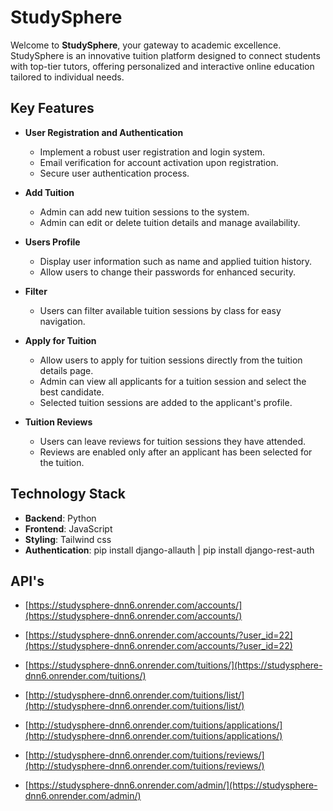 # StudySphere

Welcome to **StudySphere**, your gateway to academic excellence. StudySphere is an innovative tuition platform designed to connect students with top-tier tutors, offering personalized and interactive online education tailored to individual needs.

## Key Features

-  **User Registration and Authentication**

   -  Implement a robust user registration and login system.
   -  Email verification for account activation upon registration.
   -  Secure user authentication process.

-  **Add Tuition**

   -  Admin can add new tuition sessions to the system.
   -  Admin can edit or delete tuition details and manage availability.

-  **Users Profile**

   -  Display user information such as name and applied tuition history.
   -  Allow users to change their passwords for enhanced security.

-  **Filter**

   -  Users can filter available tuition sessions by class for easy navigation.

-  **Apply for Tuition**

   -  Allow users to apply for tuition sessions directly from the tuition details page.
   -  Admin can view all applicants for a tuition session and select the best candidate.
   -  Selected tuition sessions are added to the applicant's profile.

-  **Tuition Reviews**
   -  Users can leave reviews for tuition sessions they have attended.
   -  Reviews are enabled only after an applicant has been selected for the tuition.

## Technology Stack

-  **Backend**: Python
-  **Frontend**: JavaScript
-  **Styling**: Tailwind css
-  **Authentication**: pip install django-allauth | pip install django-rest-auth

## API's

-  [https://studysphere-dnn6.onrender.com/accounts/](https://studysphere-dnn6.onrender.com/accounts/)

-  [https://studysphere-dnn6.onrender.com/accounts/?user_id=22](https://studysphere-dnn6.onrender.com/accounts/?user_id=22)

-  [https://studysphere-dnn6.onrender.com/tuitions/](https://studysphere-dnn6.onrender.com/tuitions/)
-  [http://studysphere-dnn6.onrender.com/tuitions/list/](http://studysphere-dnn6.onrender.com/tuitions/list/)

-  [http://studysphere-dnn6.onrender.com/tuitions/applications/](http://studysphere-dnn6.onrender.com/tuitions/applications/)

-  [http://studysphere-dnn6.onrender.com/tuitions/reviews/](http://studysphere-dnn6.onrender.com/tuitions/reviews/)

-  [https://studysphere-dnn6.onrender.com/admin/](https://studysphere-dnn6.onrender.com/admin/)
